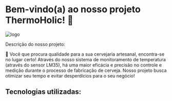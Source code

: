 # Bem-vindo(a) ao nosso projeto ThermoHolic! :beers:
![logo](https://user-images.githubusercontent.com/126488672/233242308-8763c5f6-e1a5-456d-9d14-86fd4281bda1.jpg)


Descrição do nosso projeto:

:beer: Você que procura qualidade para a sua cervejaria artesanal, encontra-se no lugar certo!
Através do nosso sistema de monitoramento de temperatura (através do sensor LM35), há uma maior eficácia e precisão no controle e medição durante o processo de fabricação de cerveja.
Nosso projeto busca otimizar seu tempo e evitar desperdícios para o seu negócio!

## Tecnologias utilizadas:

